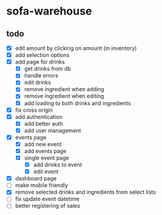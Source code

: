 # sofa-warehouse

## todo

- [x] edit amount by clicking on amount (in inventory)
- [x] add selection options
- [x] add page for drinks
  - [x] get drinks from db
  - [x] handle errors
  - [x] edit drinks
  - [x] remove ingredient when adding
  - [x] remove ingredient when editing
  - [x] add loading to both drinks and ingredients
- [x] fix cross origin
- [x] add authentication
  - [x] add better auth
  - [x] add user management
- [x] events page
  - [x] add new event
  - [x] add events page
  - [x] single event page
    - [x] add drinks to event
    - [x] edit event
- [x] dashboard page
- [ ] make mobile friendly
- [x] remove selected drinks and ingredients from select lists
- [ ] fix update event datetime
- [ ] better registering of sales
